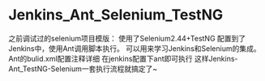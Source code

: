 # Jenkins_Ant_Selenium_TestNG
之前调试过的selenium项目模版： 
使用了Selenium2.44+TestNG 配置到了Jenkins中，使用Ant调用脚本执行。
可以用来学习Jenkins和Selenium的集成。
Ant的bulid.xml配置注释详细
在jenkins配置下ant即可执行
这样Jenkins-Ant_TestNG-Selenium一套执行流程就搞定了~
